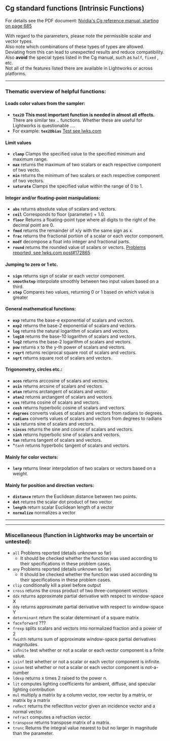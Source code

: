 ## Cg standard functions (Intrinsic Functions)

For details see the PDF document: [Nvidia's Cg reference manual, starting on page 685](https://www.google.com.au/url?sa=t&rct=j&q=&esrc=s&source=web&cd=3&cad=rja&uact=8&ved=0ahUKEwj5qpif6rHTAhXLF5QKHQ6MCeAQFggwMAI&url=http%3A%2F%2Fdeveloper.download.nvidia.com%2Fcg%2FCg_3.1%2FCg-3.1_April2012_ReferenceManual.pdf&usg=AFQjCNHI5gaVpuvJH6ZO8bnX7BxJGKXr0A)  

With regard to the parameters, please note the permissible scalar and vector types.  
Also note which combinations of these types of types are allowed. Deviating from this can lead to unexpected results and reduce compatibility.
Also **avoid** the special types listed in the Cg manual, such as `half`, `fixed` , etc.  
Not all of the features listed there are available in Lightworks or across platforms.

---

### Thematic overview of helpful functions:

   
#### Loads color values from the sampler:
   - **`tex2D`**   **This most important function is needed in almost all effects.**  
   There are similar tex .. functions. Whether these are useful for Lightworks is questionable ....
   - For example: **`tex2Dbias`** [Test see lwks.com](https://www.lwks.com/index.php?option=com_kunena&func=view&catid=7&id=143678&limit=15&limitstart=75&Itemid=81#151431)
   

#### Limit values
   - **`clamp`**     Clamps the specified value to the specified minimum and maximum range.
   - **`max`**       returns the maximum of two scalars or each respective component of two vecto.
   - **`min`**       returns the minimum of two scalars or each respective component of two vectors.
   - **`saturate`**  Clamps the specified value within the range of 0 to 1.


#### Integer and/or floating-point manipulations:

   - **`abs`**     returns absolute value of scalars and vectors.  
   - **`ceil`**    Corresponds to floor (parameter) + 1.0.
   - **`floor`**   Returns a floating-point type where all digits to the right of the decimal point are 0. 
   - **`fmod`**    returns the remainder of x/y with the same sign as x.
   - **`frac`**    returns the fractional portion of a scalar or each vector component. 
   - **`modf`**    decompose a ﬂoat into integer and fractional parts.
   - **`round`**   returns the rounded value of scalars or vectors. [Problems reported, see lwks.com post#172865](https://www.lwks.com/index.php?option=com_kunena&func=view&catid=7&id=143678&limit=15&limitstart=255&Itemid=81#172865)

   
#### Jumping to zero or 1 etc.
   - **`sign`**        returns sign of scalar or each vector component.
   - **`smoothstep`**  interpolate smoothly between two input values based on a third.
   - **`step`**         Compares two values, returning 0 or 1 based on which value is greater
   
   
#### General mathematical functions:
   - **`exp`**     returns the base-e exponential of scalars and vectors.
   - **`exp2`**    returns the base-2 exponential of scalars and vectors.
   - **`log`**     returns the natural logarithm of scalars and vectors.
   - **`log10`**   returns the base-10 logarithm of scalars and vectors.
   - **`log2`**    returns the base-2 logarithm of scalars and vectors.
   - **`pow`**    returns x to the y-th power of scalars and vectors.
   - **`rsqrt`**  returns reciprocal square root of scalars and vectors.
   - **`sqrt`**   returns square root of scalars and vectors.  


#### Trigonometry, circles etc.:
   - **`acos`**     returns arccosine of scalars and vectors.  
   - **`asin`**     returns arcsine of scalars and vectors. 
   - **`atan`**     returns arctangent of scalars and vector.
   - **`atan2`**    returns arctangent of scalars and vectors.
   - **`cos`**      returns cosine of scalars and vectors.
   - **`cosh`**     returns hyperbolic cosine of scalars and vectors.
   - **`degrees`**  converts values of scalars and vectors from radians to degrees.
   - **`radians`**  converts values of scalars and vectors from degrees to radians
   - **`sin`**      returns sine of scalars and vectors.
   - **`sincos`**   returns the sine and cosine of scalars and vectors.
   - **`sinh`**     returns hyperbolic sine of scalars and vectors.
   - **`tan`**      returns tangent of scalars and vectors.
   - **`tanh`*      returns hyperbolic tangent of scalars and vectors.


#### Mainly for color vectors:
   - **`lerp`** returns linear interpolation of two scalars or vectors based on a weight.
   
   
#### Mainly for position and direction vectors:
   - **`distance`**   return the Euclidean distance between two points.
   - **`dot`**        returns the scalar dot product of two vector
   - **`length`**     return scalar Euclidean length of a vector
   - **`normalize`**  normalizes a vector
   

   
---
---


### Miscellaneous (function in Lightworks may be uncertain or untested):
   - `all` Problems reported (details unknown so far)  
      - It should be checked whether the function was used according to their specifications in these problem cases.
   - `any` Problems reported (details unknown so far)  
      - It should be checked whether the function was used according to their specifications in these problem cases.
   - `clip`  conditionally kill a pixel before output
   - `cross` returns the cross product of two three-component vectors
   - `ddx`   returns approximate partial derivative with respect to window-space X
   - `ddy`   returns approximate partial derivative with respect to window-space Y
   - `determinant`  return the scalar determinant of a square matrix 
   - `faceforward` ???
   - `frexp` splits scalars and vectors into normalized fraction and a power of 2
   - `fwidth`  returns sum of approximate window-space partial derivatives magnitudes.
   - `isﬁnite` test whether or not a scalar or each vector component is a ﬁnite value.
   - `isinf` test whether or not a scalar or each vector component is inﬁnite.
   - `isnan` test whether or not a scalar or each vector component is not-a-number
   - `ldexp`  returns x times 2 raised to the power n.
   - `lit`   computes lighting coefﬁcients for ambient, diffuse, and specular lighting contribution
   - `mul`   multiply a matrix by a column vector, row vector by a matrix, or matrix by a matrix
   - `reﬂect` returns the reﬂectiton vector given an incidence vector and a normal vector.
   - `refract` computes a refraction vector.
   - `transpose` returns transpose matrix of a matrix.
   - `trunc` Returns the integral value nearest to but no larger in magnitude than the parameter.
